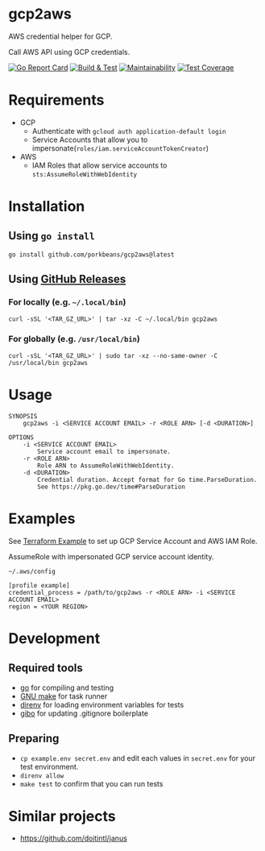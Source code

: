 # gcp2aws
AWS credential helper for GCP.

Call AWS API using GCP credentials.

[![Go Report Card](https://goreportcard.com/badge/github.com/porkbeans/gcp2aws)](https://goreportcard.com/report/github.com/porkbeans/gcp2aws)
[![Build & Test](https://github.com/porkbeans/gcp2aws/actions/workflows/test.yml/badge.svg)](https://github.com/porkbeans/gcp2aws/actions/workflows/test.yml)
[![Maintainability](https://api.codeclimate.com/v1/badges/c8a14b2dd09e72725014/maintainability)](https://codeclimate.com/github/porkbeans/gcp2aws/maintainability)
[![Test Coverage](https://api.codeclimate.com/v1/badges/c8a14b2dd09e72725014/test_coverage)](https://codeclimate.com/github/porkbeans/gcp2aws/test_coverage)

# Requirements
- GCP
  - Authenticate with `gcloud auth application-default login`
  - Service Accounts that allow you to impersonate(`roles/iam.serviceAccountTokenCreator`)
- AWS
  - IAM Roles that allow service accounts to `sts:AssumeRoleWithWebIdentity`

# Installation
## Using `go install`
```shell
go install github.com/porkbeans/gcp2aws@latest
```

## Using [GitHub Releases](https://github.com/porkbeans/gcp2aws/releases/latest)
### For locally (e.g. `~/.local/bin`)
```shell
curl -sSL '<TAR_GZ_URL>' | tar -xz -C ~/.local/bin gcp2aws
```

### For globally (e.g. `/usr/local/bin`)
```shell
curl -sSL '<TAR_GZ_URL>' | sudo tar -xz --no-same-owner -C /usr/local/bin gcp2aws
```

# Usage

```text
SYNOPSIS
    gcp2aws -i <SERVICE ACCOUNT EMAIL> -r <ROLE ARN> [-d <DURATION>]

OPTIONS
    -i <SERVICE ACCOUNT EMAIL>
        Service account email to impersonate.
    -r <ROLE ARN>
        Role ARN to AssumeRoleWithWebIdentity.
    -d <DURATION>
        Credential duration. Accept format for Go time.ParseDuration.
        See https://pkg.go.dev/time#ParseDuration
```

# Examples
See [Terraform Example](./example/main.tf) to set up GCP Service Account and AWS IAM Role.

AssumeRole with impersonated GCP service account identity.

`~/.aws/config`
```text
[profile example]
credential_process = /path/to/gcp2aws -r <ROLE ARN> -i <SERVICE ACCOUNT EMAIL>
region = <YOUR REGION>
```

# Development

## Required tools
- [go](https://go.dev/) for compiling and testing
- [GNU make](https://www.gnu.org/software/make/) for task runner
- [direnv](https://github.com/direnv/direnv) for loading environment variables for tests
- [gibo](https://github.com/simonwhitaker/gibo) for updating .gitignore boilerplate

## Preparing
- `cp example.env secret.env` and edit each values in `secret.env` for your test environment.
- `direnv allow`
- `make test` to confirm that you can run tests

# Similar projects
- https://github.com/doitintl/janus
